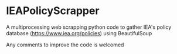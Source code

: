 # IEAPolicyScrapper
A multiprocessing web scrapping python code to gather IEA's policy database (https://www.iea.org/policies) using BeautifulSoup

Any comments to improve the code is welcomed 
